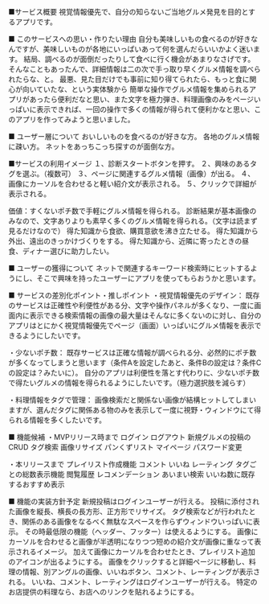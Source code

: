 ■サービス概要
視覚情報優先で、自分の知らないご当地グルメ発見を目的とするアプリです。

■ このサービスへの思い・作りたい理由
自分も美味しいもの食べるのが好きなんですが、美味しいものが各地にいっぱいあって何を選んだらいいかよく迷います。
結局、調べるのが面倒だったりして食べに行く機会があまりなさげです。
そんなこともあったんで、詳細情報は二の次で手っ取り早くグルメ情報を調べられたらな、と。
最悪、見た目だけでも事前に知り得てられたら、もっと食に関心が向いていたな、という実体験から
簡単な操作でグルメ情報を集められるアプリがあったら便利だなと思い、また文字を極力弾き、料理画像のみをページいっぱいに表示できれば、一回の操作で多くの情報が得られて便利かなと思い、このアプリを作ってみようと思いました。


■ ユーザー層について
おいしいものを食べるのが好きな方。
各地のグルメ情報に疎い方。
ネットをあっちこっち探すのが面倒な方。

■サービスの利用イメージ
１、診断スタートボタンを押す。
２、興味のあるタグを選ぶ。（複数可）
３、ページに関連するグルメ情報（画像）が出る。
４、画像にカーソルを合わせると軽い紹介文が表示される。
５、クリックで詳細が表示される。


価値：すくないポチ数で手軽にグルメ情報を得られる。
診断結果が基本画像のみなので、文字ありよりも素早く多くのグルメ情報を得られる。（文字は読まず見るだけなので）
得た知識から食欲、購買意欲を沸き立たせる。
得た知識から外出、遠出のきっかけづくりをする。
得た知識から、近隣に寄ったときの昼食、ディナー選びに助力したい。

■ ユーザーの獲得について
ネットで関連するキーワード検索時にヒットするようにし、そこで興味を持ったユーザーにアプリを使ってもらおうかと思います。


■ サービスの差別化ポイント・推しポイント
・視覚情報優先のデザイン：
既存のサービスは正確性や利便性がある分、文字や操作パネルが多くなり、一度に画面内に表示できる検索情報の画像の最大量はそんなに多くないのに対し、自分のアプリはとにかく視覚情報優先でページ（画面）いっぱいにグルメ情報を表示できるようにしたいです。

・少ないポチ数：
既存サービスは正確な情報が調べられる分、必然的にポチ数が多くなってしまうと思います（条件Aを設定したあと、条件Bの設定は？条件Cの設定は？みたいに）。
自分のアプリは利便性を落とす代わりに、少ないポチ数で得たいグルメの情報を得られるようにしたいです。（極力選択肢を減らす）

・料理情報をタグで管理：
画像検索だと関係ない画像が結構ヒットしてしまいますが、選んだタグに関係ある物のみを表示して一度に視野・ウィンドウにて得られる情報を多くしたいです。


■ 機能候補
・MVPリリース時まで
ログイン
ログアウト
新規グルメの投稿のCRUD
タグ検索
画像リサイズ
パンくずリスト
マイページ
パスワード変更

・本リリースまで
プレイリスト作成機能
コメント
いいね
レーティング
タグごとの総数表示機能
閲覧履歴
レコメンデーション
あいまい検索
いいね数に既存するおすすめ表示

■ 機能の実装方針予定
新規投稿はログインユーザーが行える。
投稿に添付された画像を縦長、横長の長方形、正方形でリサイズ。
タグ検索などが行われたとき、関係のある画像をなるべく無駄なスペースを作らずウィンドウいっぱいに表示。
その時最低限の機能（ヘッダー、フッター）は使えるようにする。
画像にカーソルを合わせると画像が半透明になりつつ短めの紹介文が画像に重なって表示されるイメージ。
加えて画像にカーソルを合わせたとき、プレイリスト追加のアイコンが出るようにする。
画像をクリックすると詳細ページに移動し、料理の情報、別アングルの画像、いいねボタン、コメント、レーティングが表示される。
いいね、コメント、レーティングはログインユーザーが行える。
特定のお店提供の料理なら、お店へのリンクを貼れるようにする。